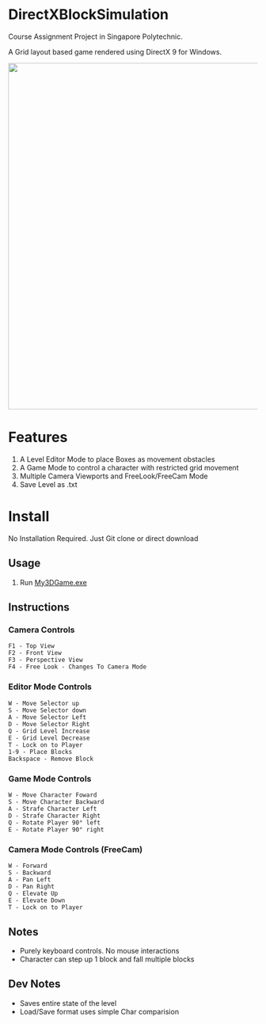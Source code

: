 # DirectXBlockSimulation
  Course Assignment Project in Singapore Polytechnic.
  
  A Grid layout based game rendered using DirectX 9 for Windows.
  
  <img src="https://user-images.githubusercontent.com/5699978/192391265-62c37d82-fd1f-419f-9059-716d3faacea3.png" width="700">
  
# Features
1. A Level Editor Mode to place Boxes as movement obstacles
2. A Game Mode to control a character with restricted grid movement
3. Multiple Camera Viewports and FreeLook/FreeCam Mode
4. Save Level as .txt
  
# Install
No Installation Required. Just Git clone or direct download

## Usage
1. Run [My3DGame.exe](https://github.com/KhiewJianBin/DirectXBlockSimulation/blob/main/My3DGame.exe)

## Instructions

### Camera Controls

```
F1 - Top View
F2 - Front View 
F3 - Perspective View
F4 - Free Look - Changes To Camera Mode
```

### Editor Mode Controls
```
W - Move Selector up
S - Move Selector down
A - Move Selector Left
D - Move Selector Right
Q - Grid Level Increase
E - Grid Level Decrease
T - Lock on to Player
1-9 - Place Blocks
Backspace - Remove Block
```

### Game Mode Controls
```
W - Move Character Foward
S - Move Character Backward
A - Strafe Character Left
D - Strafe Character Right
Q - Rotate Player 90° left
E - Rotate Player 90° right
```

### Camera Mode Controls (FreeCam)
```
W - Forward 
S - Backward
A - Pan Left
D - Pan Right
Q - Elevate Up
E - Elevate Down
T - Lock on to Player
```

## Notes
- Purely keyboard controls. No mouse interactions
- Character can step up 1 block and fall multiple blocks


## Dev Notes
- Saves entire state of the level
- Load/Save format uses simple Char comparision
